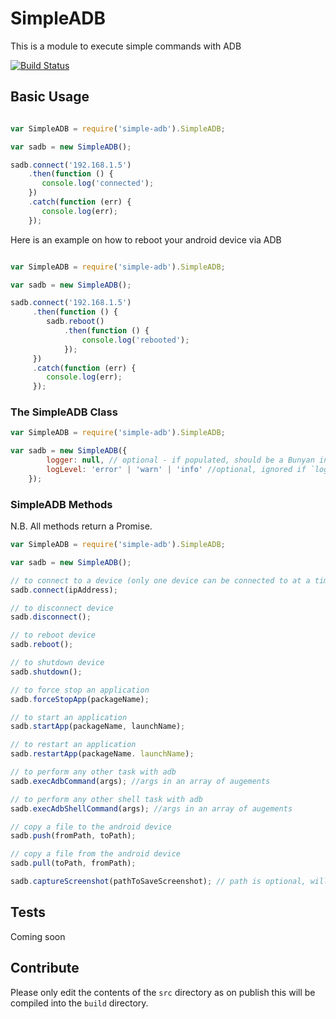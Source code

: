 # SimpleADB

This is a module to execute simple commands with ADB

[![Build Status](https://travis-ci.org/irvingswiftj/SimpleADB.svg?branch=master)](https://travis-ci.org/irvingswiftj/SimpleADB)

## Basic Usage

```js

var SimpleADB = require('simple-adb').SimpleADB;

var sadb = new SimpleADB();

sadb.connect('192.168.1.5')
    .then(function () {
       console.log('connected');
    })
    .catch(function (err) {
       console.log(err);
    });

```

Here is an example on how to reboot your android device via ADB

```js

var SimpleADB = require('simple-adb').SimpleADB;

var sadb = new SimpleADB();

sadb.connect('192.168.1.5')
     .then(function () {
        sadb.reboot()
            .then(function () {
                console.log('rebooted');
            });
     })
     .catch(function (err) {
        console.log(err);
     });


```
### The SimpleADB Class

```js
var SimpleADB = require('simple-adb').SimpleADB;

var sadb = new SimpleADB({
        logger: null, // optional - if populated, should be a Bunyan instance.
        logLevel: 'error' | 'warn' | 'info' //optional, ignored if `logger` is populated
    });
```

### SimpleADB Methods

N.B. All methods return a Promise.

```js
var SimpleADB = require('simple-adb').SimpleADB;

var sadb = new SimpleADB();

// to connect to a device (only one device can be connected to at a time)
sadb.connect(ipAddress);

// to disconnect device
sadb.disconnect();

// to reboot device
sadb.reboot();

// to shutdown device
sadb.shutdown();

// to force stop an application
sadb.forceStopApp(packageName);

// to start an application
sadb.startApp(packageName, launchName);

// to restart an application
sadb.restartApp(packageName. launchName);

// to perform any other task with adb
sadb.execAdbCommand(args); //args in an array of augements

// to perform any other shell task with adb
sadb.execAdbShellCommand(args); //args in an array of augements

// copy a file to the android device
sadb.push(fromPath, toPath);

// copy a file from the android device
sadb.pull(toPath, fromPath);

sadb.captureScreenshot(pathToSaveScreenshot); // path is optional, will store to home directory if no path given
```

## Tests

Coming soon

## Contribute
Please only edit the contents of the `src` directory as on publish this will be compiled into the `build` directory.

